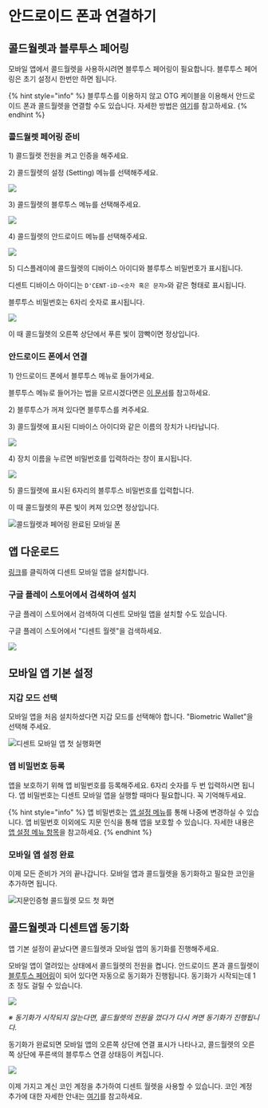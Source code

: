 # 안드로이드 폰과 연결하기

## 콜드월렛과 블루투스 페어링 <a id="bluetooth-paring"></a>

모바일 앱에서 콜드월렛을 사용하시려면 블루투스 페어링이 필요합니다. 블루투스 페어링은 초기 설정시 한번만 하면 됩니다.

{% hint style="info" %}
블루투스를 이용하지 않고 OTG 케이블을 이용해서 안드로이드 폰과 콜드월렛을 연결할 수도 있습니다. 자세한 방법은 [여기](android-otg.md)를 참고하세요.
{% endhint %}

### 콜드월렛 페어링 준비

1\) 콜드월렛 전원을 켜고 인증을 해주세요.

2\) 콜드월렛의 설정 \(Setting\) 메뉴를 선택해주세요.

![](../../.gitbook/assets/image%20%2834%29.png)

3\) 콜드월렛의 블루투스 메뉴를 선택해주세요.

![](../../.gitbook/assets/image%20%28196%29.png)

4\) 콜드월렛의 안드로이드 메뉴를 선택해주세요.

![](../../.gitbook/assets/image%20%2869%29.png)

5\) 디스플레이에 콜드월렛의 디바이스 아이디와 블루투스 비밀번호가 표시됩니다.

디센트 디바이스 아이디는 `D'CENT-iD-<숫자 혹은 문자>`와 같은 형태로 표시됩니다.

블루투스 비밀번호는 6자리 숫자로 표시됩니다.

![](../../.gitbook/assets/image%20%28178%29.png)

이 때 콜드월렛의 오른쪽 상단에서 푸른 빛이 깜빡이면 정상입니다.

### 안드로이드 폰에서 연결

1\) 안드로이드 폰에서 블루투스 메뉴로 들어가세요.

블루투스 메뉴로 들어가는 법을 모르시겠다면은 [이 문서](android-bluetooth-menu.md)를 참고하세요.

2\) 블루투스가 꺼져 있다면 블루투스를 켜주세요.

3\) 콜드월렛에 표시된 디바이스 아이디와 같은 이름의 장치가 나타납니다.

![](../../.gitbook/assets/image%20%2868%29.png)

4\) 장치 이름을 누르면 비밀번호를 입력하라는 창이 표시됩니다.

![](../../.gitbook/assets/image%20%2857%29.png)

5\) 콜드월렛에 표시된 6자리의 블루투스 비밀번호를 입력합니다.

이 때 콜드월렛의 푸른 빛이 켜져 있으면 정상입니다.

![&#xCF5C;&#xB4DC;&#xC6D4;&#xB81B;&#xACFC; &#xD398;&#xC5B4;&#xB9C1; &#xC644;&#xB8CC;&#xB41C; &#xBAA8;&#xBC14;&#xC77C; &#xD3F0;](../../.gitbook/assets/image%20%2815%29.png)

## 앱 다운로드

[링크](https://play.google.com/store/apps/details?id=com.kr.iotrust.dcent.wallet)를 클릭하여 디센트 모바일 앱을 설치합니다.

### 구글 플레이 스토어에서 검색하여 설치

구글 플레이 스토어에서 검색하여 디센트 모바일 앱을 설치할 수도 있습니다.

구글 플레이 스토어에서 "디센트 월렛"을 검색하세요.

![](../../.gitbook/assets/image%20%2882%29.png)

## 모바일 앱 기본 설정

### 지갑 모드 선택

모바일 앱을 처음 설치하셨다면 지갑 모드를 선택해야 합니다. "Biometric Wallet"을 선택해 주세요.

![&#xB514;&#xC13C;&#xD2B8; &#xBAA8;&#xBC14;&#xC77C; &#xC571; &#xCCAB; &#xC2E4;&#xD589;&#xD654;&#xBA74;](../../.gitbook/assets/image%20%2860%29.png)

### 앱 비밀번호 등록

앱을 보호하기 위해 앱 비밀번호를 등록해주세요. 6자리 숫자를 두 번 입력하시면 됩니다. 앱 비밀번호는 디센트 모바일 앱을 실행할 때마다 필요합니다. 꼭 기억해두세요.

{% hint style="info" %}
앱 비밀번호는 [앱 설정 메뉴](../../mobile-app/mobile-app-setting-menu.md)를 통해 나중에 변경하실 수 있습니다. 앱 비밀번호 이외에도 지문 인식을 통해 앱을 보호할 수 있습니다. 자세한 내용은 [앱 설정 메뉴 항목](../../mobile-app/mobile-app-setting-menu.md)을 참고하세요.
{% endhint %}

### 모바일 앱 설정 완료

이제 모든 준비가 거의 끝나갑니다. 모바일 앱과 콜드월렛을 동기화하고 필요한 코인을 추가하면 됩니다.

![&#xC9C0;&#xBB38;&#xC778;&#xC99D;&#xD615; &#xCF5C;&#xB4DC;&#xC6D4;&#xB81B; &#xBAA8;&#xB4DC; &#xCCAB; &#xD654;&#xBA74;](../../.gitbook/assets/image%20%287%29.png)

## 콜드월렛과 디센트앱 동기화

앱 기본 설정이 끝났다면 콜드월렛과 모바일 앱의 동기화를 진행해주세요.

모바일 앱이 열려있는 상태에서 콜드월렛의 전원을 켭니다. 안드로이드 폰과 콜드월렛이 [블루투스 페어링](./#bluetooth-paring)이 되어 있다면 자동으로 동기화가 진행됩니다. 동기화가 시작되는데 1초 정도 걸릴 수 있습니다.

![](../../.gitbook/assets/image%20%2827%29.png)

_※ 동기화가 시작되지 않는다면, 콜드월렛의 전원을 껐다가 다시 켜면 동기화가 진행됩니다._

동기화가 완료되면 모바일 앱의 오른쪽 상단에 연결 표시가 나타나고, 콜드월렛의 오른쪽 상단에 푸른색의 블루투스 연결 상태등이 켜집니다.

![](../../.gitbook/assets/image%20%28120%29.png)

이제 가지고 계신 코인 계정을 추가하여 디센트 월렛을 사용할 수 있습니다. 코인 계정 추가에 대한 자세한 안내는 [여기](../../mobile-app/create-account.md)를 참고하세요.

